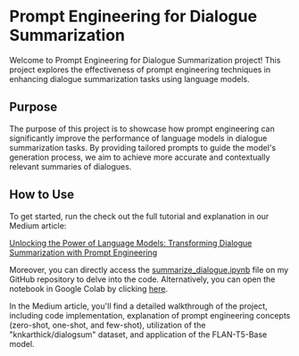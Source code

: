 # Prompt Engineering for Dialogue Summarization

Welcome to Prompt Engineering for Dialogue Summarization project! This project explores the effectiveness of prompt engineering techniques in enhancing dialogue summarization tasks using language models.

## Purpose

The purpose of this project is to showcase how prompt engineering can significantly improve the performance of language models in dialogue summarization tasks. By providing tailored prompts to guide the model's generation process, we aim to achieve more accurate and contextually relevant summaries of dialogues.

## How to Use

To get started, run the check out the full tutorial and explanation in our Medium article:

[Unlocking the Power of Language Models: Transforming Dialogue Summarization with Prompt Engineering](https://medium.com/@mahmoud.bidry11/unlocking-the-power-of-language-models-transforming-dialogue-summarization-with-prompt-engineering-c4e53a1dda56)

Moreover, you can directly access the [summarize_dialogue.ipynb](https://github.com/mahmoudBidry/Summarization-Task-Prompt-Engineering-Flan-T5-Base/blob/main/summarize_dialogue.ipynb) file on my GitHub repository to delve into the code. Alternatively, you can open the notebook in Google Colab by clicking [here](https://colab.research.google.com/drive/1TrmAE7qNHiywzJKuCqftizsPM4PcKrBp?usp=sharing).

In the Medium article, you'll find a detailed walkthrough of the project, including code implementation, explanation of prompt engineering concepts (zero-shot, one-shot, and few-shot), utilization of the "knkarthick/dialogsum" dataset, and application of the FLAN-T5-Base model.
